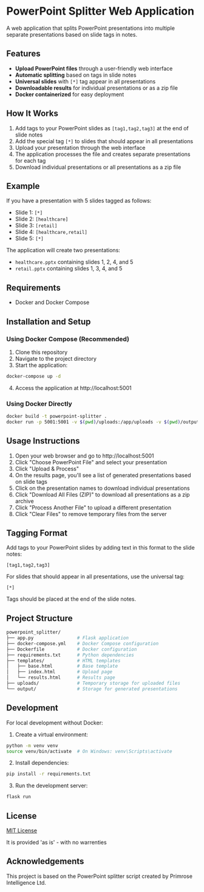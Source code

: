 # PowerPoint Splitter Web Application

A web application that splits PowerPoint presentations into multiple separate presentations based on slide tags in notes.

## Features

- **Upload PowerPoint files** through a user-friendly web interface
- **Automatic splitting** based on tags in slide notes
- **Universal slides** with `[*]` tag appear in all presentations
- **Downloadable results** for individual presentations or as a zip file
- **Docker containerized** for easy deployment

## How It Works

1. Add tags to your PowerPoint slides as `[tag1,tag2,tag3]` at the end of slide notes
2. Add the special tag `[*]` to slides that should appear in all presentations
3. Upload your presentation through the web interface
4. The application processes the file and creates separate presentations for each tag
5. Download individual presentations or all presentations as a zip file

## Example

If you have a presentation with 5 slides tagged as follows:
- Slide 1: `[*]`
- Slide 2: `[healthcare]`
- Slide 3: `[retail]`
- Slide 4: `[healthcare,retail]`
- Slide 5: `[*]`

The application will create two presentations:
- `healthcare.pptx` containing slides 1, 2, 4, and 5
- `retail.pptx` containing slides 1, 3, 4, and 5

## Requirements

- Docker and Docker Compose

## Installation and Setup

### Using Docker Compose (Recommended)

1. Clone this repository
2. Navigate to the project directory
3. Start the application:

```bash
docker-compose up -d
```

4. Access the application at http://localhost:5001

### Using Docker Directly

```bash
docker build -t powerpoint-splitter .
docker run -p 5001:5001 -v $(pwd)/uploads:/app/uploads -v $(pwd)/output:/app/output powerpoint-splitter
```

## Usage Instructions

1. Open your web browser and go to http://localhost:5001
2. Click "Choose PowerPoint File" and select your presentation
3. Click "Upload & Process"
4. On the results page, you'll see a list of generated presentations based on slide tags
5. Click on the presentation names to download individual presentations
6. Click "Download All Files (ZIP)" to download all presentations as a zip archive
7. Click "Process Another File" to upload a different presentation
8. Click "Clear Files" to remove temporary files from the server

## Tagging Format

Add tags to your PowerPoint slides by adding text in this format to the slide notes:

```
[tag1,tag2,tag3]
```

For slides that should appear in all presentations, use the universal tag:

```
[*]
```

Tags should be placed at the end of the slide notes.

## Project Structure

```bash
powerpoint_splitter/
├── app.py                # Flask application
├── docker-compose.yml    # Docker Compose configuration
├── Dockerfile            # Docker configuration
├── requirements.txt      # Python dependencies
├── templates/            # HTML templates
│   ├── base.html         # Base template
│   ├── index.html        # Upload page
│   └── results.html      # Results page
├── uploads/              # Temporary storage for uploaded files
└── output/               # Storage for generated presentations
```

## Development

For local development without Docker:

1. Create a virtual environment:

```bash
python -m venv venv
source venv/bin/activate  # On Windows: venv\Scripts\activate
```

2. Install dependencies:

```bash
pip install -r requirements.txt
```

3. Run the development server:

```bash
flask run
```

## License

[MIT License](https://opensource.org/licenses/MIT)

It is provided 'as is' - with no warrenties

## Acknowledgements

This project is based on the PowerPoint splitter script created by Primrose Intelligence Ltd.
